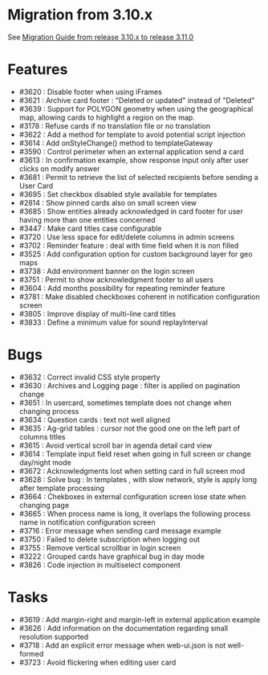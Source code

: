 # Migration from 3.10.x

See [Migration Guide from release 3.10.x to release 3.11.0](https://opfab.github.io/documentation/archives/3.11.0.RELEASE/docs/single_page_doc.html#_migration_guide_from_release_3_10_x_to_release_3_11_0)

# Features

- #3620 : Disable footer when using iFrames
- #3621 : Archive card footer : "Deleted or updated" instead of "Deleted"
- #3639 : Support for POLYGON geometry when using the geographical map, allowing cards to highlight a region on the map.
- #3178 : Refuse cards if no translation file or no translation
- #3622 : Add a method for template to avoid potential script injection
- #3614 : Add onStyleChange() method to templateGateway
- #3590 : Control perimeter when an external application send a card
- #3613 : In confirmation example, show response input only after user clicks on modify answer
- #3681 : Permit to retrieve the list of selected recipients before sending a User Card
- #3695 : Set checkbox disabled style available for templates
- #2814 : Show pinned cards also on small screen view 
- #3685 : Show entities already acknowledged in card footer for user having more than one entities concerned
- #3447 : Make card titles case configurable
- #3720 : Use less space for edit/delete columns in admin screens
- #3702 : Reminder feature : deal with time field when it is non filled
- #3525 : Add configuration option for custom background layer for geo maps
- #3738 : Add environment banner on the login screen
- #3751 : Permit to show acknowledgment footer to all users
- #3604 : Add months possibility for repeating reminder feature
- #3781 : Make disabled checkboxes coherent in notification configuration screen
- #3805 : Improve display of multi-line card titles 
- #3833 : Define a minimum value for sound replayInterval

# Bugs

- #3632 : Correct invalid CSS style property
- #3630 : Archives and Logging page : filter is applied on pagination change
- #3651 : In usercard, sometimes template does not change when changing process
- #3634 : Question cards : text not well aligned
- #3635 : Ag-grid tables : cursor not the good one on the left part of columns titles
- #3615 : Avoid vertical scroll bar in agenda detail card view
- #3614 : Template input field reset when going in full screen or change day/night mode
- #3672 : Acknowledgments lost when setting card in full screen mod
- #3628 : Solve bug : In templates , with slow network, style is apply long after template processing
- #3664 : Chekboxes in external configuration screen lose state when changing page
- #3665 : When process name is long, it overlaps the following process name in notification configuration screen
- #3716 : Error message when sending card message example
- #3750 : Failed to delete subscription when logging out
- #3755 : Remove vertical scrollbar in login screen
- #3222 : Grouped cards have graphical bug in day mode
- #3826 : Code injection in multiselect component

# Tasks

- #3619 : Add margin-right and margin-left in external application example
- #3626 : Add information on the documentation regarding small resolution supported
- #3718 : Add an explicit error message when web-ui.json is not well-formed
- #3723 : Avoid flickering when editing user card
